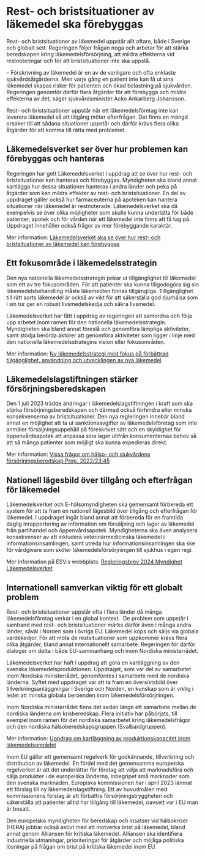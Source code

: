 # Rest- och bristsituationer av läkemedel ska förebyggas

Rest- och bristsituationer av läkemedel uppstår allt oftare, både i Sverige och globalt sett. Regeringen följer frågan noga och arbetar för att stärka beredskapen kring läkemedelsförsörjning, att mildra effekterna vid restnoteringar och för att bristsituationer inte ska uppstå.

– Förskrivning av läkemedel är en av de vanligare och ofta enklaste sjukvårdsåtgärderna. Men varje gång en patient inte kan få ut sina läkemedel skapas risker för patienten och ökad belastning på sjukvården. Regeringen genomför därför flera åtgärder för att förebygga och mildra effekterna av det, säger sjukvårdsminister Acko Ankarberg Johansson.

Rest- och bristsituationer uppstår när ett läkemedelsföretag inte kan leverera läkemedel så att tillgång möter efterfrågan. Det finns en mängd orsaker till att sådana situationer uppstår och därför krävs flera olika åtgärder för att komma till rätta med problemet.

## Läkemedelsverket ser över hur problemen kan förebyggas och hanteras

Regeringen har gett Läkemedelsverket i uppdrag att se över hur rest- och bristsituationer kan hanteras och förebyggas. Myndigheten ska bland annat kartlägga hur dessa situationer hanteras i andra länder och peka på åtgärder som kan mildra effekter av rest- och bristsituationer. En del av uppdraget gäller också hur farmaceuterna på apoteken kan hantera situationer när läkemedel är restnoterade. Läkemedelsverket ska då exempelvis se över olika möjligheter som skulle kunna underlätta för både patienter, apotek och för vården när ett läkemedel inte finns att få tag på. Uppdraget innehåller också frågor av mer förebyggande karaktär.

Mer information: [Läkemedelsverket ska se över hur rest- och bristsituationer av läkemedel kan förebyggas](/pressmeddelanden/2023/05/lakemedelsverket-ska-se-over-hur-rest--och-bristsituationer-av-lakemedel-kan-forebyggas/ "Läkemedelsverket ska se över hur rest- och bristsituationer av läkemedel kan förebyggas")

## Ett fokusområde i läkemedelsstrategin

Den nya nationella läkemedelsstrategin pekar ut tillgänglighet till läkemedel som ett av tre fokusområden. För att patienter ska kunna tillgodogöra sig sin läkemedelsbehandling måste läkemedlen finnas tillgängliga. Tillgänglighet till rätt sorts läkemedel är också av vikt för att säkerställa god djurhälsa som i sin tur ger en robust livsmedelskedja och säkra livsmedel.

Läkemedelsverket har fått i uppdrag av regeringen att samordna och följa upp arbetet inom ramen för den nationella läkemedelsstrategin. Myndigheten ska bland annat föreslå och genomföra lämpliga aktiviteter, samt stödja berörda aktörer att genomföra aktiviteter som ligger i linje med den nationella läkemedelsstrategins vision eller fokusområden.

Mer information: [Ny läkemedelsstrategi med fokus på förbättrad tillgänglighet, användning och utvecklingen av nya läkemedel](/pressmeddelanden/2024/02/ny-lakemedelsstrategi-med-fokus-pa-forbattrad-tillganglighet-anvandning-och-utvecklingen-av-nya-lakemedel/ "Ny läkemedelsstrategi med fokus på förbättrad tillgänglighet, användning och utvecklingen av nya läkemedel")

## Läkemedelslagstiftningen stärker försörjningsberedskapen

Den 1 juli 2023 trädde ändringar i läkemedelslagstiftningen i kraft som ska stärka försörjningsberedskapen och därmed också förhindra eller minska konsekvenserna av bristsituationer. Den nya regleringen innebär bland annat en möjlighet att ta ut sanktionsavgifter av läkemedelsföretag som inte anmäler försäljningsuppehåll på föreskrivet sätt och en skyldighet för öppenvårdsapotek att anpassa sina lager utifrån konsumenternas behov så att så många patienter som möjligt ska kunna expedieras direkt.

Mer information: [Vissa frågor om hälso- och sjukvårdens försörjningsberedskap Prop. 2022/23:45](/rattsliga-dokument/proposition/2023/01/prop.-20222345)

## Nationell lägesbild över tillgång och efterfrågan för läkemedel

Läkemedelsverket och E-hälsomyndigheten ska gemensamt förbereda ett system för att ta fram en nationell lägesbild över tillgång och efterfrågan för läkemedel. I uppdraget ingår bland annat att förbereda för en framtida daglig inrapportering av information om försäljning och lager av läkemedel från partihandel och öppenvårdsapotek. Myndigheterna ska även analysera konsekvenser av att inkludera veterinärmedicinska läkemedel i informationsinsamlingen, samt utreda hur informationsinsamlingen ska ske för vårdgivare som sköter läkemedelsförsörjningen till sjukhus i egen regi.

Mer information på ESV:s webbplats: [Regleringsbrev 2024 Myndighet Läkemedelsverket](https://www.esv.se/statsliggaren/regleringsbrev/?RBID=24075)

## Internationell samverkan viktig för ett globalt problem

Rest- och bristsituationer uppstår ofta i flera länder då många läkemedelsföretag verkar i en global kontext.  De problem som uppstår i samband med rest- och bristsituationer märks därför även i många andra länder, såväl i Norden som i övriga EU. Läkemedel köps och säljs via globala värdekedjor. För att möta de restsituationer som uppkommer krävs flera olika åtgärder, bland annat internationellt samarbete. Regeringen för därför dialoger om detta i både EU-sammanhang och inom Nordiska ministerrådet.

Läkemedelsverket har haft i uppdrag att göra en kartläggning av den svenska läkemedelsproduktionen. Uppdraget, som var del av samarbetet inom Nordiska ministerrådet, genomfördes i samarbete med de nordiska länderna. Syftet med uppdraget var att ta fram en översiktsbild över tillverkningsanläggningar i Sverige och Norden, en kunskap som är viktig i ledet att minska globala beroenden inom läkemedelsförsörjningen.

Inom Nordiska ministerrådet finns det sedan länge ett samarbete mellan de nordiska länderna om krisberedskap. Flera initiativ har påbörjats, till exempel inom ramen för det nordiska samarbetet kring läkemedelsfrågor och den nordiska hälsoberedskapsgruppen (Svalbardgruppen).

Mer information: [Uppdrag om kartläggning av produktionskapacitet inom läkemedelsområdet](/regeringsuppdrag/2022/01/uppdrag-om-kartlaggning-av-produktionskapacitet-inom-lakemedelsomradet/)

Inom EU gäller ett gemensamt regelverk för godkännande, tillverkning och distribution av läkemedel. En fördel med det gemensamma europeiska regelverket är att det underlättar för företag att välja att marknadsföra och sälja produkter i de europeiska länderna, inbegripet små marknader som den svenska marknaden. Europiska kommissionen har i april 2023 lämnat ett förslag till ny läkemedelslagstiftning. Ett av huvudmålen med kommissionens förslag är att förbättra försörjningstryggheten och säkerställa att patienter alltid har tillgång till läkemedel, oavsett var i EU man är bosatt.

Den europeiska myndigheten för beredskap och insatser vid hälsokriser (HERA) jobbar också aktivt med att motverka brist på läkemedel, bland annat genom Alliansen för kritiska läkemedel. Alliansen ska identifiera industriella utmaningar, prioriteringar för åtgärder och möjliga politiska lösningar på frågan om brist på kritiska läkemedel inom EU.
